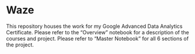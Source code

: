 # Waze
This repository houses the work for my Google Advanced Data Analytics Certificate. Please refer to the “Overview” notebook for a description of the courses and project. Please refer to “Master Notebook” for all 6 sections of the project. 
